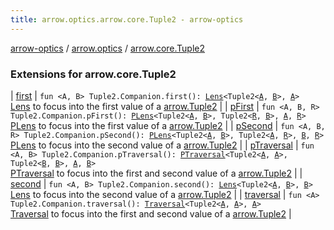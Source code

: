 ```yaml
---
title: arrow.optics.arrow.core.Tuple2 - arrow-optics
---
```


[arrow-optics](../../index.html) / [arrow.optics](../index.html) / [arrow.core.Tuple2](./index.html)

### Extensions for arrow.core.Tuple2

| [first](first.html) | `fun <A, B> Tuple2.Companion.first(): `[`Lens`](../-lens.html)`<Tuple2<`[`A`](first.html#A)`, `[`B`](first.html#B)`>, `[`A`](first.html#A)`>`<br>[Lens](../-lens.html) to focus into the first value of a [arrow.Tuple2](#) |
| [pFirst](p-first.html) | `fun <A, B, R> Tuple2.Companion.pFirst(): `[`PLens`](../-p-lens/index.html)`<Tuple2<`[`A`](p-first.html#A)`, `[`B`](p-first.html#B)`>, Tuple2<`[`R`](p-first.html#R)`, `[`B`](p-first.html#B)`>, `[`A`](p-first.html#A)`, `[`R`](p-first.html#R)`>`<br>[PLens](../-p-lens/index.html) to focus into the first value of a [arrow.Tuple2](#) |
| [pSecond](p-second.html) | `fun <A, B, R> Tuple2.Companion.pSecond(): `[`PLens`](../-p-lens/index.html)`<Tuple2<`[`A`](p-second.html#A)`, `[`B`](p-second.html#B)`>, Tuple2<`[`A`](p-second.html#A)`, `[`R`](p-second.html#R)`>, `[`B`](p-second.html#B)`, `[`R`](p-second.html#R)`>`<br>[PLens](../-p-lens/index.html) to focus into the second value of a [arrow.Tuple2](#) |
| [pTraversal](p-traversal.html) | `fun <A, B> Tuple2.Companion.pTraversal(): `[`PTraversal`](../-p-traversal/index.html)`<Tuple2<`[`A`](p-traversal.html#A)`, `[`A`](p-traversal.html#A)`>, Tuple2<`[`B`](p-traversal.html#B)`, `[`B`](p-traversal.html#B)`>, `[`A`](p-traversal.html#A)`, `[`B`](p-traversal.html#B)`>`<br>[PTraversal](../-p-traversal/index.html) to focus into the first and second value of a [arrow.Tuple2](#) |
| [second](second.html) | `fun <A, B> Tuple2.Companion.second(): `[`Lens`](../-lens.html)`<Tuple2<`[`A`](second.html#A)`, `[`B`](second.html#B)`>, `[`B`](second.html#B)`>`<br>[Lens](../-lens.html) to focus into the second value of a [arrow.Tuple2](#) |
| [traversal](traversal.html) | `fun <A> Tuple2.Companion.traversal(): `[`Traversal`](../-traversal.html)`<Tuple2<`[`A`](traversal.html#A)`, `[`A`](traversal.html#A)`>, `[`A`](traversal.html#A)`>`<br>[Traversal](../-traversal.html) to focus into the first and second value of a [arrow.Tuple2](#) |

